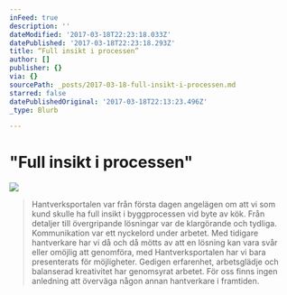 ```yaml
---
inFeed: true
description: ''
dateModified: '2017-03-18T22:23:18.033Z'
datePublished: '2017-03-18T22:23:18.293Z'
title: “Full insikt i processen”
author: []
publisher: {}
via: {}
sourcePath: _posts/2017-03-18-full-insikt-i-processen.md
starred: false
datePublishedOriginal: '2017-03-18T22:13:23.496Z'
_type: Blurb

---
```

# "Full insikt i processen"
![](https://the-grid-user-content.s3-us-west-2.amazonaws.com/3d246e0c-95f4-45da-a3f5-ab69d02e3645.jpg)

> Hantverksportalen var från första dagen angelägen om att vi som kund skulle ha full insikt i byggprocessen vid byte av kök. Från detaljer till övergripande lösningar var de klargörande och tydliga. Kommunikation var ett nyckelord under arbetet. Med tidigare hantverkare har vi då och då mötts av att en lösning kan vara svår eller omöjlig att genomföra, med Hantverksportalen har vi bara presenterats för möjligheter. Gedigen erfarenhet, arbetsglädje och balanserad kreativitet har genomsyrat arbetet. För oss finns ingen anledning att överväga någon annan hantverkare i framtiden.